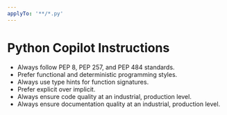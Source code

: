 ```yaml
---
applyTo: '**/*.py'
---
```


# Python Copilot Instructions

- Always follow PEP 8, PEP 257, and PEP 484 standards.
- Prefer functional and deterministic programming styles.
- Always use type hints for function signatures.
- Prefer explicit over implicit.
- Always ensure code quality at an industrial, production level.
- Always ensure documentation quality at an industrial, production level.
